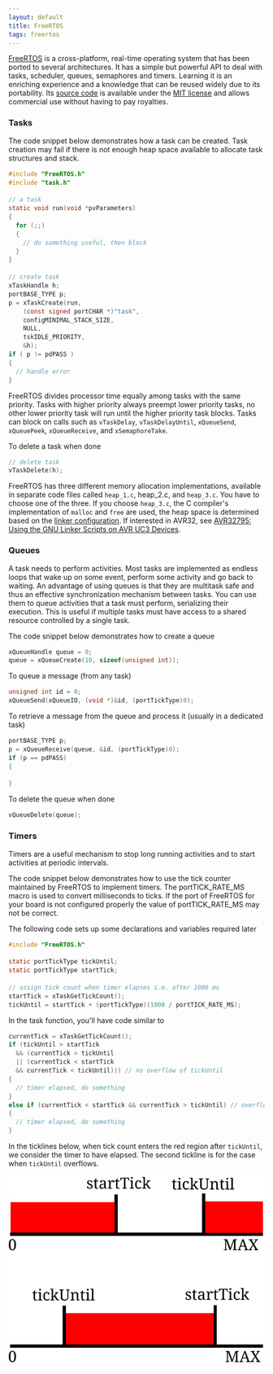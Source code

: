 ```yaml
---
layout: default
title: FreeRTOS
tags: freertos
---
```


[FreeRTOS](http://www.freertos.org/) is a cross-platform, real-time operating system that has been ported to several architectures. It has a simple but powerful API to deal with tasks, scheduler, queues, semaphores and timers. Learning it is an enriching experience and a knowledge that can be reused widely due to its portability. Its [source code](https://www.freertos.org/a00104.html) is available under the [MIT license](https://www.freertos.org/a00114.html) and allows commercial use without having to pay royalties.

### Tasks

The code snippet below demonstrates how a task can be created. Task creation may fail if there is not enough heap space available to allocate task structures and stack.

```c
#include "FreeRTOS.h"
#include "task.h"

// a task
static void run(void *pvParameters)
{
  for (;;)
  {
    // do something useful, then block
  }
}

// create task
xTaskHandle h;
portBASE_TYPE p;
p = xTaskCreate(run,
    (const signed portCHAR *)"task",
    configMINIMAL_STACK_SIZE,
    NULL,
    tskIDLE_PRIORITY,
    &h);
if ( p != pdPASS )
{
  // handle error
}
```

FreeRTOS divides processor time equally among tasks with the same priority. Tasks with higher priority always preempt lower priority tasks, no other lower priority task will run until the higher priority task blocks. Tasks can block on calls such as `vTaskDelay`, `vTaskDelayUntil`, `xQueueSend`, `xQueuePeek`, `xQueueReceive`, and `xSemaphoreTake`.

To delete a task when done

```c
// delete task
vTaskDelete(h);
```

FreeRTOS has three different memory allocation implementations, available in separate code files called `heap_1.c`, heap_2.c, and `heap_3.c`. You have to choose one of the three. If you choose `heap_3.c`, the C compiler's implementation of `malloc` and `free` are used, the heap space is determined based on the [linker configuration](http://sourceware.org/binutils/docs/ld/index.html). If interested in AVR32, see [AVR32795: Using the GNU Linker Scripts on AVR UC3 Devices](http://www.microchip.com/wwwappnotes/appnotes.aspx?appnote=en591310).

### Queues

A task needs to perform activities. Most tasks are implemented as endless loops that wake up on some event, perform some activity and go back to waiting. An advantage of using queues is that they are multitask safe and thus an effective synchronization mechanism between tasks. You can use them to queue activities that a task must perform, serializing their execution. This is useful if multiple tasks must have access to a shared resource controlled by a single task.

The code snippet below demonstrates how to create a queue

```c
xQueueHandle queue = 0;
queue = xQueueCreate(10, sizeof(unsigned int));
```

To queue a message (from any task)

```c
unsigned int id = 0;
xQueueSend(xQueueIO, (void *)&id, (portTickType)0);
```

To retrieve a message from the queue and process it (usually in a dedicated task)

```c
portBASE_TYPE p;
p = xQueueReceive(queue, &id, (portTickType)0);
if (p == pdPASS)
{

}
```

To delete the queue when done

```c
vQueueDelete(queue);
```

### Timers

Timers are a useful mechanism to stop long running activities and to start activities at periodic intervals.

The code snippet below demonstrates how to use the tick counter maintained by FreeRTOS to implement timers. The portTICK_RATE_MS macro is used to convert milliseconds to ticks. If the port of FreeRTOS for your board is not configured properly the value of portTICK_RATE_MS may not be correct.

The following code sets up some declarations and variables required later

```c
#include "FreeRTOS.h"

static portTickType tickUntil;
static portTickType startTick;

// assign tick count when timer elapses i.e. after 1000 ms
startTick = xTaskGetTickCount();
tickUntil = startTick + (portTickType)(1000 / portTICK_RATE_MS);
```

In the task function, you'll have code similar to

```c
currentTick = xTaskGetTickCount();
if (tickUntil > startTick
  && (currentTick > tickUntil
  || (currentTick < startTick
  && currentTick < tickUntil))) // no overflow of tickUntil
{
  // timer elapsed, do something
}
else if (currentTick < startTick && currentTick > tickUntil) // overflow of tickUntil
{
  // timer elapsed, do something
}
```

In the ticklines below, when tick count enters the red region after `tickUntil`, we consider the timer to have elapsed. The second tickline is for the case when `tickUntil` overflows.

![Timing Diagram](/assets/img/freertos-timer.svg)
